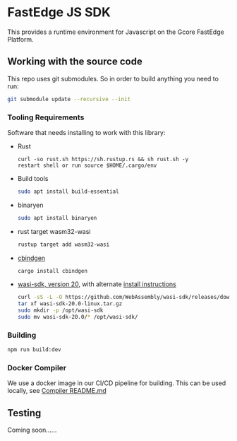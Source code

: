 # FastEdge JS SDK

This provides a runtime environment for Javascript on the Gcore FastEdge Platform.

## Working with the source code

This repo uses git submodules. So in order to build anything you need to run:

```sh
git submodule update --recursive --init
```

### Tooling Requirements

Software that needs installing to work with this library:

- Rust
  ```
  curl -so rust.sh https://sh.rustup.rs && sh rust.sh -y
  restart shell or run source $HOME/.cargo/env
  ```
- Build tools
  ```sh
  sudo apt install build-essential
  ```
- binaryen
  ```sh
  sudo apt install binaryen
  ```
- rust target wasm32-wasi
  ```sh
  rustup target add wasm32-wasi
  ```
- [cbindgen](https://github.com/eqrion/cbindgen#quick-start)
  ```sh
  cargo install cbindgen
  ```
- [wasi-sdk, version 20](https://github.com/WebAssembly/wasi-sdk/releases/tag/wasi-sdk-20), with
  alternate [install instructions](https://github.com/WebAssembly/wasi-sdk#install)
  ```sh
  curl -sS -L -O https://github.com/WebAssembly/wasi-sdk/releases/download/wasi-sdk-20/wasi-sdk-20.0-linux.tar.gz
  tar xf wasi-sdk-20.0-linux.tar.gz
  sudo mkdir -p /opt/wasi-sdk
  sudo mv wasi-sdk-20.0/* /opt/wasi-sdk/
  ```

### Building

```sh
npm run build:dev
```

### Docker Compiler

We use a docker image in our CI/CD pipeline for building. This can be used locally, see
[Compiler README.md](./compiler/README.md)

## Testing

Coming soon......
